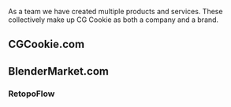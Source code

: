 As a team we have created multiple products and services. These collectively make up CG Cookie as both a company and a brand.

## CGCookie.com


## BlenderMarket.com


### RetopoFlow
